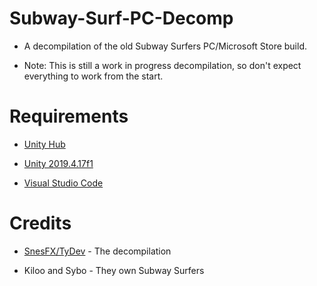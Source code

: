 # Subway-Surf-PC-Decomp

* A decompilation of the old Subway Surfers PC/Microsoft Store build.

* Note: This is still a work in progress decompilation, so don't expect everything to work from the start.

# Requirements

* [Unity Hub](https://unity.com/download)

* [Unity 2019.4.17f1](https://download.unity3d.com/download_unity/667c8606c536/UnityDownloadAssistant-2019.4.17f1.exe?_ga=2.87614616.18637105.1673571287-1542673387.1673571287)

* [Visual Studio Code](https://code.visualstudio.com)

# Credits

* [SnesFX/TyDev](https://twitter.com/SnesFX) - The decompilation

* Kiloo and Sybo - They own Subway Surfers
